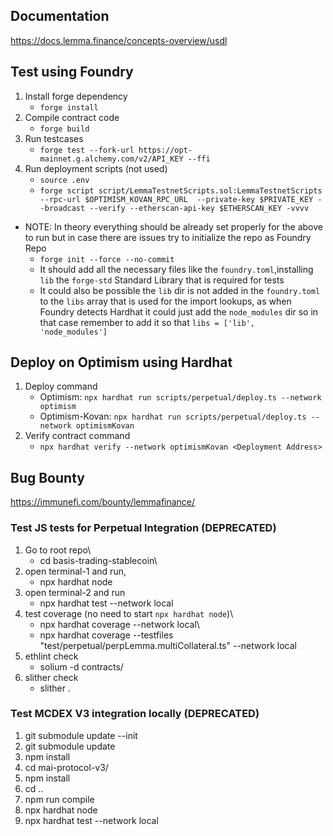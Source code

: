 ## Documentation
https://docs.lemma.finance/concepts-overview/usdl
## Test using Foundry
1. Install forge dependency
    - ```forge install  ```
2. Compile contract code
    - ```forge build ``` 
3. Run testcases  
    - ```forge test --fork-url https://opt-mainnet.g.alchemy.com/v2/API_KEY --ffi ``` 
4. Run deployment scripts (not used)
    - ```source .env```
    - ```forge script script/LemmaTestnetScripts.sol:LemmaTestnetScripts --rpc-url $OPTIMISM_KOVAN_RPC_URL  --private-key $PRIVATE_KEY --broadcast --verify --etherscan-api-key $ETHERSCAN_KEY -vvvv```
- NOTE: In theory everything should be already set properly for the above to run but in case there are issues try to initialize the repo as Foundry Repo 
   - ```forge init --force --no-commit```
   - It should add all the necessary files like the `foundry.toml`,installing `lib` the `forge-std` Standard Library that is required for tests 
   - It could also be possible the `lib` dir is not added in the `foundry.toml` to the `libs` array that is used for the import lookups, as when Foundry detects Hardhat it could just add the `node_modules` dir so in that case remember to add it so that ```libs = ['lib', 'node_modules']```

## Deploy on Optimism using Hardhat
1. Deploy command 
    - Optimism:       ```npx hardhat run scripts/perpetual/deploy.ts --network optimism```
    - Optimism-Kovan: ```npx hardhat run scripts/perpetual/deploy.ts --network optimismKovan```
2. Verify contract command
    - ```npx hardhat verify --network optimismKovan <Deployment Address>```

## Bug Bounty
https://immunefi.com/bounty/lemmafinance/

### Test JS tests for Perpetual Integration (DEPRECATED)
1. Go to root repo\
    - cd  basis-trading-stablecoin\
2. open terminal-1 and run,  
    - npx hardhat node
3. open terminal-2 and run 
    - npx hardhat test --network local
4. test coverage (no need to start `npx hardhat node`)\
    - npx hardhat coverage --network local\
    - npx hardhat coverage --testfiles "test/perpetual/perpLemma.multiCollateral.ts"  --network local
5. ethlint check
    - solium -d contracts/
6. slither check
    - slither .

### Test MCDEX V3 integration locally (DEPRECATED)
1. git submodule update --init
2. git submodule update
3. npm install
4. cd mai-protocol-v3/
5. npm install
6. cd ..
7. npm run compile
7. npx hardhat node
8. npx hardhat test --network local










